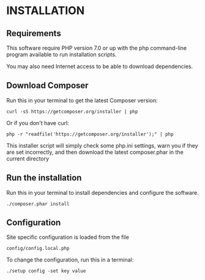 INSTALLATION
============

Requirements
------------

This software require PHP version 7.0 or up with the php command-line
program available to run installation scripts.

You may also need Internet access to be able to download dependencies.

Download Composer
-----------------

Run this in your terminal to get the latest Composer version:

    curl -sS https://getcomposer.org/installer | php

Or if you don't have curl:

    php -r "readfile('https://getcomposer.org/installer');" | php

This installer script will simply check some php.ini settings, warn you
if they are set incorrectly, and then download the latest composer.phar
in the current directory

Run the installation
--------------------

Run this in your terminal to install dependencies and configure the
software.

    ./composer.phar install

Configuration
-------------

Site specific configuration is loaded from the file

    config/config.local.php

To change the configuration, run this in a
terminal:

    ./setup config -set key value
